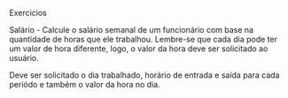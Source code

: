 Exercicios

Salário - Calcule o salário semanal de um funcionário com base na quantidade 
de horas que ele trabalhou. Lembre-se que cada dia pode ter um valor de hora diferente, logo, 
o valor da hora deve ser solicitado ao usuário.

Deve ser solicitado o dia trabalhado, horário de entrada e saída para 
cada periódo e também o valor da hora no dia.
